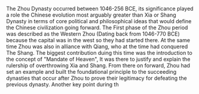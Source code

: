 The Zhou Dynasty occurred between 1046-256 BCE, its significance played a role the Chinese evolution most arguably greater than Xia or Shang Dynasty in terms of core political and philosophical ideas that would define the Chinese civilization going forward. The First phase of the Zhou period was described as the Western Zhou (Dating back from 1046-770 BCE) because the capital was in the west so they had started there. At the same time Zhou was also in alliance with Qiang, who at the time had conquered The Shang. The biggest contribution duing this time was the introduction to the concept of "Mandate of Heaven", It was there to justify and explain the rulership of overthrowing Xia and Shang. From there on forward, Zhou had set an example and built the foundational principle to the succeeding dynasties that occur after Zhou to prove their legitimacy for defeating the previous dynasty. Another key point during th